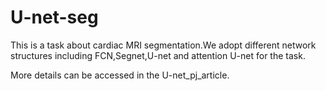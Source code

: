 # U-net-seg
This is a task about cardiac MRI segmentation.We adopt different network structures including FCN,Segnet,U-net and attention U-net for the task.

More details can be accessed in the U-net_pj_article.
